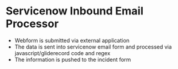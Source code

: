 # Servicenow Inbound Email Processor
- Webform is submitted via external application
- The data is sent into servicenow email form and processed via javascript/gliderecord code and regex
- The information is pushed to the incident form
